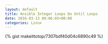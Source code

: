 ```yaml
---
layout: default                                                                                                              
title: Ansible Integer Loops Do Until Loops                                                                                                                       
date: 2016-03-13 08:06:03+00:00                                                                                                                        
categories: Linux                                                                                                                
---                                                                                                                              
```


{% gist makeittotop/7307bdf40d04c6890c49 %}                                                                                                           

